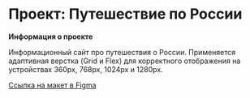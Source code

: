 # Проект: Путешествие по России


**Информация о проекте**

Информационный сайт про путешествия о России.
Применяется адаптивная верстка (Grid и Flex) для корректного отображения на устройствах 360px, 768px, 1024px и 1280px.

[Ссылка на макет в Figma](https://www.figma.com/file/5S2WSbEFL6awjVWJ0NWL8Q/Sprint-3_-Russia-_-desktop-mobile?node-id=28503%3A0)


